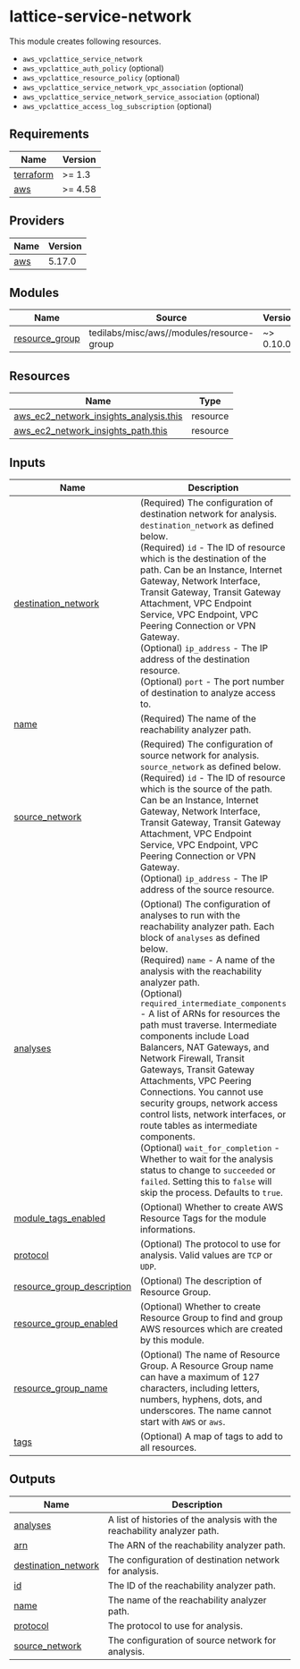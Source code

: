 # lattice-service-network

This module creates following resources.

- `aws_vpclattice_service_network`
- `aws_vpclattice_auth_policy` (optional)
- `aws_vpclattice_resource_policy` (optional)
- `aws_vpclattice_service_network_vpc_association` (optional)
- `aws_vpclattice_service_network_service_association` (optional)
- `aws_vpclattice_access_log_subscription` (optional)

<!-- BEGINNING OF PRE-COMMIT-TERRAFORM DOCS HOOK -->
## Requirements

| Name | Version |
|------|---------|
| <a name="requirement_terraform"></a> [terraform](#requirement\_terraform) | >= 1.3 |
| <a name="requirement_aws"></a> [aws](#requirement\_aws) | >= 4.58 |

## Providers

| Name | Version |
|------|---------|
| <a name="provider_aws"></a> [aws](#provider\_aws) | 5.17.0 |

## Modules

| Name | Source | Version |
|------|--------|---------|
| <a name="module_resource_group"></a> [resource\_group](#module\_resource\_group) | tedilabs/misc/aws//modules/resource-group | ~> 0.10.0 |

## Resources

| Name | Type |
|------|------|
| [aws_ec2_network_insights_analysis.this](https://registry.terraform.io/providers/hashicorp/aws/latest/docs/resources/ec2_network_insights_analysis) | resource |
| [aws_ec2_network_insights_path.this](https://registry.terraform.io/providers/hashicorp/aws/latest/docs/resources/ec2_network_insights_path) | resource |

## Inputs

| Name | Description | Type | Default | Required |
|------|-------------|------|---------|:--------:|
| <a name="input_destination_network"></a> [destination\_network](#input\_destination\_network) | (Required) The configuration of destination network for analysis. `destination_network` as defined below.<br>    (Required) `id` - The ID of resource which is the destination of the path. Can be an Instance, Internet Gateway, Network Interface, Transit Gateway, Transit Gateway Attachment, VPC Endpoint Service, VPC Endpoint, VPC Peering Connection or VPN Gateway.<br>    (Optional) `ip_address` - The IP address of the destination resource.<br>    (Optional) `port` - The port number of destination to analyze access to. | <pre>object({<br>    id         = string<br>    ip_address = optional(string)<br>    port       = optional(number)<br>  })</pre> | n/a | yes |
| <a name="input_name"></a> [name](#input\_name) | (Required) The name of the reachability analyzer path. | `string` | n/a | yes |
| <a name="input_source_network"></a> [source\_network](#input\_source\_network) | (Required) The configuration of source network for analysis. `source_network` as defined below.<br>    (Required) `id` - The ID of resource which is the source of the path. Can be an Instance, Internet Gateway, Network Interface, Transit Gateway, Transit Gateway Attachment, VPC Endpoint Service, VPC Endpoint, VPC Peering Connection or VPN Gateway.<br>    (Optional) `ip_address` - The IP address of the source resource. | <pre>object({<br>    id         = string<br>    ip_address = optional(string)<br>  })</pre> | n/a | yes |
| <a name="input_analyses"></a> [analyses](#input\_analyses) | (Optional) The configuration of analyses to run with the reachability analyzer path. Each block of `analyses` as defined below.<br>    (Required) `name` - A name of the analysis with the reachability analyzer path.<br>    (Optional) `required_intermediate_components` - A list of ARNs for resources the path must traverse. Intermediate components include Load Balancers, NAT Gateways, and Network Firewall, Transit Gateways, Transit Gateway Attachments, VPC Peering Connections. You cannot use security groups, network access control lists, network interfaces, or route tables as intermediate components.<br>    (Optional) `wait_for_completion` - Whether to wait for the analysis status to change to `succeeded` or `failed`. Setting this to `false` will skip the process. Defaults to `true`. | <pre>list(object({<br>    name = string<br><br>    required_intermediate_components = optional(list(string), [])<br>    wait_for_completion              = optional(bool, true)<br>  }))</pre> | `[]` | no |
| <a name="input_module_tags_enabled"></a> [module\_tags\_enabled](#input\_module\_tags\_enabled) | (Optional) Whether to create AWS Resource Tags for the module informations. | `bool` | `true` | no |
| <a name="input_protocol"></a> [protocol](#input\_protocol) | (Optional) The protocol to use for analysis. Valid values are `TCP` or `UDP`. | `string` | `"TCP"` | no |
| <a name="input_resource_group_description"></a> [resource\_group\_description](#input\_resource\_group\_description) | (Optional) The description of Resource Group. | `string` | `"Managed by Terraform."` | no |
| <a name="input_resource_group_enabled"></a> [resource\_group\_enabled](#input\_resource\_group\_enabled) | (Optional) Whether to create Resource Group to find and group AWS resources which are created by this module. | `bool` | `true` | no |
| <a name="input_resource_group_name"></a> [resource\_group\_name](#input\_resource\_group\_name) | (Optional) The name of Resource Group. A Resource Group name can have a maximum of 127 characters, including letters, numbers, hyphens, dots, and underscores. The name cannot start with `AWS` or `aws`. | `string` | `""` | no |
| <a name="input_tags"></a> [tags](#input\_tags) | (Optional) A map of tags to add to all resources. | `map(string)` | `{}` | no |

## Outputs

| Name | Description |
|------|-------------|
| <a name="output_analyses"></a> [analyses](#output\_analyses) | A list of histories of the analysis with the reachability analyzer path. |
| <a name="output_arn"></a> [arn](#output\_arn) | The ARN of the reachability analyzer path. |
| <a name="output_destination_network"></a> [destination\_network](#output\_destination\_network) | The configuration of destination network for analysis. |
| <a name="output_id"></a> [id](#output\_id) | The ID of the reachability analyzer path. |
| <a name="output_name"></a> [name](#output\_name) | The name of the reachability analyzer path. |
| <a name="output_protocol"></a> [protocol](#output\_protocol) | The protocol to use for analysis. |
| <a name="output_source_network"></a> [source\_network](#output\_source\_network) | The configuration of source network for analysis. |
<!-- END OF PRE-COMMIT-TERRAFORM DOCS HOOK -->
